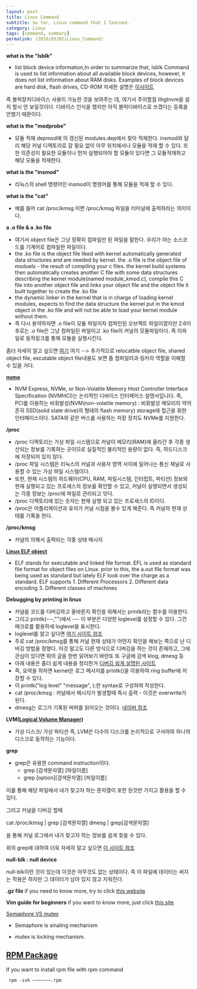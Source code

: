 ```yaml
---
layout: post
title: Linux Command
subtitle: So far, Linux command that I learned.
category: Linux
tags: [command, summary]
permalink: /2016/03/02/Linux_Command/
---
```


<strong> what is the "lsblk" </strong>
  - list block device information,In order to summarize that, lsblk Command is used to list information about all available block devices, however, it does not list information about RAM disks. Examples of block devices are hard disk, flash drives, CD-ROM
  자세한 설명은 <a href = "http://www.lintut.com/lsblk-command-list-block-device-information/">이사이트</a>

  즉 블럭장치디바이스 사용이 가능한 것을 보여주는 데, 여기서 주의할점 lihgtnvm을 설치 할시 안 보일것이다. 디바이스 인식을 했지만 아직 블럭디바이스로 쓰겠다는 등록을 안했기 때문이다. 

<strong> what is the "modprobe" </strong>
  - 모듈 적재 depmod에 의 갱신된 modules.dep에서 찾아 적재한다. insmod와 달리 해당 커널 디렉토리로 갈 필요 없이 아무 위치에서나 모듈을 적재 할 수 있다. 또한 의존성이 필요한 모듈이나 먼저 실행되어야 할 모듈이 있다면 그 모듈적재하고 해당 모듈을 적재한다. 

<strong> what is the "insmod" </strong>
 - 리눅스의 shell 명령어인 insmod이 명령어를 통해 모듈을 적재 할 수 있다. 

<strong> what is the "cat" </strong>
  - 예를 들어 cat /proc/kmsg 이면 /proc/kmsg 파일을 터미널에 출력하라는 의미이다. 

<strong> a .o file & a .ko file </strong>
  - 여기서 object file은 그냥 정확히 컴파일만 된 파일을 말한다. 우리가 아는 소스코드를 기계어로 컴파일한 파일이다. 
  - the .ko file is the object file liked with kernel automatically generated data structures and are needed by kernel.
    the .o file is the object file of moduels - the result of compiling your c files. the kernel build systems then automatically creates another C file with some data structures describing the kernel module(named module_kmod.c), compile this C file into another object file and links your object file and the object file it built together to create the .ko file 
  - the dynamic linker in the kernel that is in charge of loading kernel modules, expects to find the data structure the kernel put in the kmod object in the .ko file and will not be able to load your kernel module without them.
  - 즉 다시 용약하자면 .o file이 모듈 파일이자 컴파인된 오브젝트 파일이였지만 2.6이후로는 .o file은 그냥 컴파일된 파일이고 .ko file이 커널의 모듈파일이다. 즉 이파일로 동적링크를 통해 모듈을 실행시킨다.

좀더 자세히 알고 싶으면 <a href = "http://www.stackoverflow.com/questions/7718299/whats-an-object-file-in-c"> 여기</a>
여기 --> 추가적으로 relocatble object file, shared object file, excutable object file내용도 보면 좀 컴파일러과 링커의 역할을 이해할 수 있을 거다. 

<strong> <a href = "https://en.wikipedia.org/wiki/NVM_Express" >nvme</a></strong>
  - NVM Express, NVMe, or Non-Volatile Memory Host Controller Interface Specification (NVMHCI)는 논리적인 디바이스 인터페이스 설명서입니다. 즉, PCI를 이용하는  비휘발성(NVM(non-volatile memory) : 비휘발성 메모리의 약어 흔히 SSD(solid state drive)의 형태의 flash memory) storage에 접근을 휘한 인터페이스이다. SATA와 같은 버스를 사용하는 저장 장치도 NVMe를 지원한다.  

<strong> /proc </strong>
  - /proc 디렉토리는 가상 파일 시스템으로 커널이 메모리(RAM)에 올라간 후 각종 생산되는 정보를 기록하는 곳이므로 실질적인 물리적인 용량이 없다. 즉, 하드디스크에 저장되어 있지 않다. 
  - /proc 파일 시스템은 리눅스의 커널과 사용자 영역 사이에 일어나는 통신 채널로 사용할 수 있는 가상 파일 시스템이다. 
  - 또한, 현재 시스템의 하드웨어(CPU, RAM, 파일시스템, 인터럽트, 파티션) 정보와 현재 실행되고 있는 프로세스의 정보를 확인할 수 있고, 커널이 실행되면서 생성되는 각종 정보는 /proc에 파일로 관리되고 잇다. 
  - /proc 디렉토리에 있는 숫자는 현재 실행 되고 있는 프로세스의 ID이다. 
  - /proc은 어플리케이션과 유저가 커널 시점을 볼수 있게 해준다. 즉 커널의 현재 상태를 기록을 한다. 

<strong> /proc/kmsg </strong>
 - 커널의 의해서 출력되는 각종 상태 메시지 

<strong> <a href = "http://www.thegeekstuff.com/2012/07/elf-object-file-format/">Linux ELF object</a> </strong>
  - ELF stands for executable and linked file format. EFL is used as standard file format for object files on Linux. prior to this, the a.out file format was being used as standard but lately ELF took over the charge as a standard.
  ELF supports 1. Different Processors 2. Different data encoding 3. Different classes of machines

<strong> Debugging by printing in linux </strong> 
  - 커널을 코드를 디버깅하고 올바른지 확인을 위해서는 printk라는 함수를 이용한다.
  - 그리고 printk(---,"")에서 --- 이 부분은 다양한 loglevel를 설정할 수 있다. 그건 매크로를 활용하세 loglevel을 표시한다. 
  - loglevel를 알고 싶다면 <a href = "http://makelinux.net/ldd3/chp-4-sect-2">여기 사이트 참조</a>
  - 주로 cat /proc/kmsg를 통해 커널 현재 상태가 어떤지 확인을 해보는 쪽으로 난 디버깅 방법을 정했다. 이것 말고도 다른 방식으로 디버깅을 하는 것이 존재하고, 그에 관심이 있다면 위의 글을 한번 읽어보기 바란또 또 구글에 검색 klog, dmesg 등
  -  아래 내용은 좀더 쉽게 내용을 정리한거 <a href = "http://kothamasusatish.blogspot.com/2013/03/dmesg-printk-and-kernel-log-buffer.html"> 디버깅 쉽게 설명된 사이트 </a>
  - 즉, 요약을 하자면 kernel은 로그 메시지를 printk()을 이용하여 ring buffer에 저장할 수 있다. 
  - 이 printk("log level" "message", <argument>);란 syntax로 구성하여 작성한다.
  - cat /proc/kmsg : 커널에서 메시지가 발생할때 즉시 출력 - 이것은 overwrite가 된다. 
  - dmesg는 로그가 기록된 버퍼를 읽어오는 것이다. <a href = "http://blog.naver.com/ohjoungeun/50170891946"> 네이버 참조</a>

<strong>LVM(<a href ="net123.tistory.com/194">Logical Volume Manager</a>) </strong>
   - 가상 디스크/ 가상 파티션 즉, LVM은 다수의 디스크를 논리적으로 구서아여 하나의 디스크로 동작하는 기능이다.

<strong>grep</strong>
  - grep은 유용한 command instruction이다. 
    - grep [검색문자열] [파일이름]
    - grep [option][검색문자열] [파일이름]

이를 통해 해당 파일에서 내가 찾고자 하는 문자열이 포한 된것만 가지고 활용을 할 수 있다. 

그리고 커널을 디버깅 할때 

cat /proc/kmsg \| grep [검색문자열]
dmesg \| grep[검색문자열]

을 통해 커널 로그에서 내가 찾고자 하는 정보를 쉽게 찾을 수 있다. 

위의 grep에 대하여 더욱 자세히 알고 싶으면 <a href = "http://blog.naver.com/kdi0373/220534157878"> 이 사이트 참조 </a>

<strong>null-blk : null device</strong>

  null-blk이란 것이 있는데 이것은 아무것도 없는 상태이다. 즉 이 파일에 데이터는 써지는 작용은 하지만 그 데이터가 남아 있지 않고 지워진다. 
  
<strong> .gz file</strong>
   if you need to know more, try to click <a href = "http://www.cyberciti.biz/faq/howto-compress-expand-gz-files/">this website</a>

<strong>Vim guide for beginners</strong>
  if you want to know more, just click [this site](https://www.linux.com/learn/vim-101-beginners-guide-vim)
  
  
[Semaphore VS mutex](http://www.geeksforgeeks.org/mutex-vs-semaphore/)  

   - Semaphore is sinaling mechanism
   
   - mutex is locking mechanism.

## [RPM Package](http://www.tecmint.com/20-practical-examples-of-rpm-commands-in-linux/)

If you want to install rpm file with rpm command

```
 rpm -ivh ~~~~~~~.rpm
```
  
